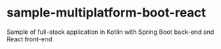 # sample-multiplatform-boot-react
Sample of full-stack application in Kotlin with Spring Boot back-end and React front-end
